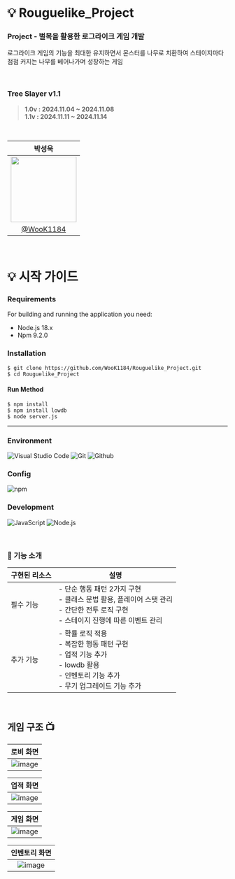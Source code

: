 # 💡 Rouguelike_Project

<h3>Project - 벌목을 활용한 로그라이크 게임 개발</h3>

로그라이크 게임의 기능을 최대한 유지하면서 몬스터를 나무로 치환하여 스테이지마다
점점 커지는 나무를 베어나가며 성장하는 게임

<br>

### Tree Slayer v1.1
> **1.0v :  2024.11.04 ~ 2024.11.08** <br/> **1.1v : 2024.11.11 ~ 2024.11.14**

<br>

|          박성욱         |
| :--------------------------: |
| <image width="150px" src="https://user-images.githubusercontent.com/119159558/227076242-6e802ef4-4f4e-48f0-8a8a-aa5f4ebdb8b8.png"/> |
| [@WooK1184](https://github.com/WooK1184) |

<br/>

# 💡 시작 가이드
###
<h3>Requirements</h3>
For building and running the application you need:
 
 - Node.js 18.x
 - Npm 9.2.0
 
<h3>Installation</h3>

```
$ git clone https://github.com/WooK1184/Rouguelike_Project.git
$ cd Rouguelike_Project
```
#### Run Method
```
$ npm install
$ npm install lowdb
$ node server.js 
```
---
### Environment
![Visual Studio Code](https://img.shields.io/badge/Visual%20Studio%20Code-007ACC?style=for-the-badge&logo=Visual%20Studio%20Code&logoColor=white)
![Git](https://img.shields.io/badge/Git-F05032?style=for-the-badge&logo=Git&logoColor=white)
![Github](https://img.shields.io/badge/GitHub-181717?style=for-the-badge&logo=GitHub&logoColor=white)             

### Config
![npm](https://img.shields.io/badge/npm-CB3837?style=for-the-badge&logo=npm&logoColor=white)        

### Development
![JavaScript](https://img.shields.io/badge/JavaScript-F7DF1E?style=for-the-badge&logo=Javascript&logoColor=white)
![Node.js](https://img.shields.io/badge/Node.js-339933?style=for-the-badge&logo=Node.js&logoColor=white)


<br>

   <h3> 📍 기능 소개 </h3>
   
   구현된 리소스 | 설명 |
   -- | --
   필수 기능 | - 단순 행동 패턴 2가지 구현 <br/>- 클래스 문법 활용, 플레이어 스탯 관리 <br/>- 간단한 전투 로직 구현 <br/>- 스테이지 진행에 따른 이벤트 관리 
   추가 기능 | - 확률 로직 적용 <br/>- 복잡한 행동 패턴 구현  <br/>- 업적 기능 추가 <br/>- lowdb 활용 <br/>- 인벤토리 기능 추가 <br/>- 무기 업그레이드 기능 추가 |


   <br>

   </details>


   ## 게임 구조 📺
| 로비 화면 |
| :--------------------------------------------: |
| ![image](https://github.com/user-attachments/assets/4b4e9e74-d902-435c-9933-23654caa0eba) |

| 업적 화면 |
| :--------------------------------------------: |
| ![image](https://github.com/user-attachments/assets/bcdb3d35-2b90-4e7b-8be9-82ba793a4b97) |

| 게임 화면 |
| :--------------------------------------------: |
| ![image](https://github.com/user-attachments/assets/21bbc4c5-9fb0-4314-babc-801e3135bb78)|

| 인벤토리 화면 |
| :--------------------------------------------: |
| ![image](https://github.com/user-attachments/assets/59f0122f-8881-4f6c-b358-bd358ae55930) |

<br>


